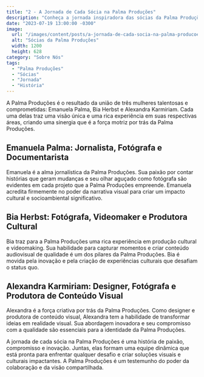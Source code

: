 ```yaml
---
title: "2 - A Jornada de Cada Sócia na Palma Produções"
description: "Conheça a jornada inspiradora das sócias da Palma Produções e como suas experiências moldaram a empresa."
date: "2023-07-19 13:00:00 -0300"
image:
  url: "/images/content/posts/a-jornada-de-cada-socia-na-palma-producoes.jpg"
  alt: "Sócias da Palma Produções"
  width: 1200
  height: 628
category: "Sobre Nós"
tags:
  - "Palma Produções"
  - "Sócias"
  - "Jornada"
  - "História"
---
```


A Palma Produções é o resultado da união de três mulheres talentosas e comprometidas: Emanuela Palma, Bia Herbst e Alexandra Karmiriam. Cada uma delas traz uma visão única e uma rica experiência em suas respectivas áreas, criando uma sinergia que é a força motriz por trás da Palma Produções.

## Emanuela Palma: Jornalista, Fotógrafa e Documentarista

Emanuela é a alma jornalística da Palma Produções. Sua paixão por contar histórias que geram mudanças e seu olhar aguçado como fotógrafa são evidentes em cada projeto que a Palma Produções empreende. Emanuela acredita firmemente no poder da narrativa visual para criar um impacto cultural e socioambiental significativo.

## Bia Herbst: Fotógrafa, Videomaker e Produtora Cultural

Bia traz para a Palma Produções uma rica experiência em produção cultural e videomaking. Sua habilidade para capturar momentos e criar conteúdo audiovisual de qualidade é um dos pilares da Palma Produções. Bia é movida pela inovação e pela criação de experiências culturais que desafiam o status quo.

## Alexandra Karmiriam: Designer, Fotógrafa e Produtora de Conteúdo Visual

Alexandra é a força criativa por trás da Palma Produções. Como designer e produtora de conteúdo visual, Alexandra tem a habilidade de transformar ideias em realidade visual. Sua abordagem inovadora e seu compromisso com a qualidade são essenciais para a identidade da Palma Produções.

A jornada de cada sócia na Palma Produções é uma história de paixão, compromisso e inovação. Juntas, elas formam uma equipe dinâmica que está pronta para enfrentar qualquer desafio e criar soluções visuais e culturais impactantes. A Palma Produções é um testemunho do poder da colaboração e da visão compartilhada.
